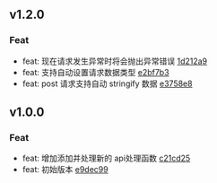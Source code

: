 ## v1.2.0

### Feat
- feat: 现在请求发生异常时将会抛出异常错误 [1d212a9](https://github.com/x-drive/fetch/commit/1d212a91fe389928104f10302a356b5c1506e8ee)
- feat: 支持自动设置请求数据类型 [e2bf7b3](https://github.com/x-drive/fetch/commit/e2bf7b3ed36c700b32a20f986266cc0e38ff1731)
- feat: post 请求支持自动 stringify 数据 [e3758e8](https://github.com/x-drive/fetch/commit/e3758e86162ab1c0e1e7e8df4b5afa306085f15c)

## v1.0.0

### Feat
- feat: 增加添加并处理新的 api处理函数 [c21cd25](https://github.com/x-drive/fetch/commit/c21cd25cce9a11640ab1a4ffbfbf84dab2d41bf9)
- feat: 初始版本 [e9dec99](https://github.com/x-drive/fetch/commit/e9dec9939736bc0fa81272f9e97a27d40d7ed7db)

